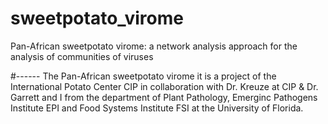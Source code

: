 # sweetpotato_virome
Pan-African sweetpotato virome: a network analysis approach for the analysis of communities of viruses

#------
The Pan-African sweetpotato virome it is a project of the International Potato Center CIP in collaboration with Dr. Kreuze at CIP & Dr. Garrett and I from the department of Plant Pathology, Emerginc Pathogens Institute EPI and Food Systems Institute FSI at the University of Florida.

